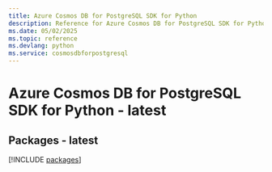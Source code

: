```yaml
---
title: Azure Cosmos DB for PostgreSQL SDK for Python
description: Reference for Azure Cosmos DB for PostgreSQL SDK for Python
ms.date: 05/02/2025
ms.topic: reference
ms.devlang: python
ms.service: cosmosdbforpostgresql
---
```

# Azure Cosmos DB for PostgreSQL SDK for Python - latest
## Packages - latest
[!INCLUDE [packages](cosmos-db-for-postgresql-index.md)]